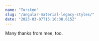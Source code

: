 ```yaml
---
name: "Torsten"
slug: "/angular-material-legacy-styles/"
date: "2023-03-07T15:16:38.615Z"
---
```

Many thanks from mee, too.

